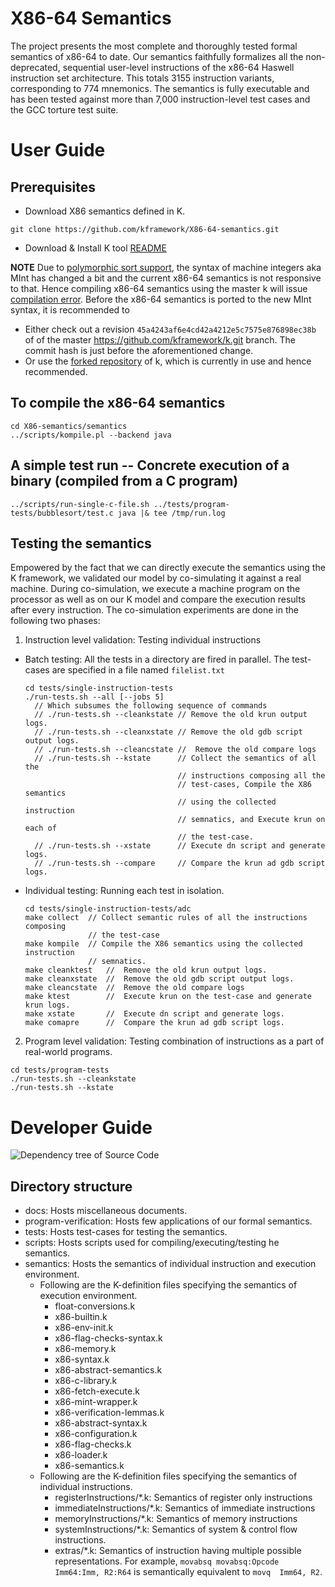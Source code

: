 
# X86-64 Semantics
The project presents the most complete and thoroughly tested formal semantics
of x86-64 to date. Our semantics faithfully formalizes all the non-deprecated,
   sequential user-level instructions of the x86-64 Haswell instruction set
   architecture.  This totals 3155 instruction variants, corresponding to 774
   mnemonics. The semantics is fully executable and has been tested against
   more than 7,000 instruction-level test cases and the GCC torture test suite.

# User Guide

## Prerequisites
 - Download X86 semantics defined in K.
  ```
  git clone https://github.com/kframework/X86-64-semantics.git
  ```

 - Download & Install K tool [README](https://github.com/kframework/k/blob/master/README.md)

**NOTE**
Due to [polymorphic sort support](https://github.com/kframework/k/pull/839), the syntax of machine integers aka MInt has changed a bit and the current x86-64 semantics is not responsive to that. Hence compiling x86-64 semantics using the master
k will issue [compilation error](https://github.com/kframework/X86-64-semantics/issues/10). Before the x86-64 semantics is ported to the new MInt syntax, it is recommended to 
 - Either check out a revision `45a4243af6e4cd42a4212e5c7575e876898ec38b` of of the master https://github.com/kframework/k.git branch. The commit hash is just before the aforementioned change.
 - Or use the  [forked repository](https://github.com/sdasgup3/k.git) of k, which is currently in use and hence recommended.

## To compile the x86-64 semantics
  ```
  cd X86-semantics/semantics
  ../scripts/kompile.pl --backend java
  ```
## A simple test run -- Concrete execution of a binary (compiled from a C program)
```
../scripts/run-single-c-file.sh ../tests/program-tests/bubblesort/test.c java |& tee /tmp/run.log
```

## Testing the semantics
Empowered by the fact that we can directly execute the semantics using the K
framework, we validated our model by co-simulating it against a real machine.
During co-simulation, we execute a machine program on the processor as well as
on our K model and compare the execution results after every instruction. The
co-simulation experiments are done in the following two phases:

1. Instruction level validation: Testing individual instructions

  - Batch testing: All the tests in a directory are fired in parallel. The
  test-cases are specified in a file named `filelist.txt`
    ```
    cd tests/single-instruction-tests
    ./run-tests.sh --all [--jobs 5]
      // Which subsumes the following sequence of commands
      // ./run-tests.sh --cleankstate // Remove the old krun output logs.
      // ./run-tests.sh --cleanxstate // Remove the old gdb script output logs.
      // ./run-tests.sh --cleancstate //  Remove the old compare logs
      // ./run-tests.sh --kstate      // Collect the semantics of all the
                                      // instructions composing all the
                                      // test-cases, Compile the X86 semantics
                                      // using the collected instruction
                                      // semnatics, and Execute krun on each of
                                      // the test-case.
      // ./run-tests.sh --xstate      // Execute dn script and generate logs.
      // ./run-tests.sh --compare     // Compare the krun ad gdb script logs.
    ```
  - Individual testing: Running each test in isolation.
    ```
    cd tests/single-instruction-tests/adc
    make collect  // Collect semantic rules of all the instructions composing
                  // the test-case
    make kompile  // Compile the X86 semantics using the collected instruction
                  // semnatics.
    make cleanktest   //  Remove the old krun output logs.
    make cleanxstate  //  Remove the old gdb script output logs.
    make cleancstate  //  Remove the old compare logs
    make ktest        //  Execute krun on the test-case and generate krun logs.
    make xstate       //  Execute dn script and generate logs.
    make comapre      //  Compare the krun ad gdb script logs.
    ```

2. Program level validation: Testing combination of instructions as a part of
real-world programs.
```
cd tests/program-tests
./run-tests.sh --cleankstate
./run-tests.sh --kstate
```

# Developer Guide
![Dependency tree of Source Code](https://github.com/kframework/X86-64-semantics/blob/master/docs/reports/import_graph.png)

## Directory structure

  - docs: Hosts miscellaneous documents.
  - program-verification: Hosts few applications of our formal semantics.
  - tests: Hosts test-cases for testing the semantics.
  - scripts: Hosts scripts used for compiling/executing/testing he semantics.
  - semantics: Hosts the semantics of individual instruction and execution
  environment.
    - Following are the K-definition files specifying the semantics of execution environment.
      - float-conversions.k
      - x86-builtin.k
      - x86-env-init.k
      - x86-flag-checks-syntax.k
      - x86-memory.k
      - x86-syntax.k
      - x86-abstract-semantics.k
      - x86-c-library.k
      - x86-fetch-execute.k
      - x86-mint-wrapper.k
      - x86-verification-lemmas.k
      - x86-abstract-syntax.k
      - x86-configuration.k
      - x86-flag-checks.k
      - x86-loader.k
      - x86-semantics.k
    - Following are the K-definition files specifying the semantics of individual instructions.
      - registerInstructions/\*.k: Semantics of register only instructions
      - immediateInstructions/\*.k: Semantics of immediate  instructions
      - memoryInstructions/\*.k: Semantics of memory instructions
      - systemInstructions/\*.k: Semantics of system & control flow instructions.
      - extras/\*.k: Semantics of instruction having multiple possible
      representations. For example, `movabsq movabsq:Opcode  Imm64:Imm, R2:R64`
      is semantically equivalent to `movq  Imm64, R2`.
